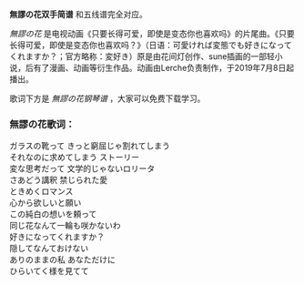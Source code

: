 

**無謬の花双手简谱** 和五线谱完全对应。

_無謬の花_
是电视动画《只要长得可爱，即使是变态你也喜欢吗》的片尾曲。《只要长得可爱，即使是变态你也喜欢吗？》（日语：可愛ければ変態でも好きになってくれますか？；官方略称：変好き）原是由花间灯创作、sune插画的一部轻小说，后有了漫画、动画等衍生作品。动画由Lerche负责制作，于2019年7月8日起播出。

歌词下方是 _無謬の花钢琴谱_ ，大家可以免费下载学习。

### 無謬の花歌词：

ガラスの靴って きっと窮屈じゃ割れてしまう  
それなのに求めてしまう ストーリー  
変な思考だって 文学的じゃないロリータ  
さあどう講釈 禁じられた愛  
ときめくロマンス  
心から欲しいと願い  
この純白の想いを頼って  
同じ花なんて一輪も咲かないわ  
好きになってくれますか？  
隠してなんておけない  
ありのままの私 あなただけに  
ひらいてく様を見てて

